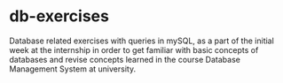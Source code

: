 # db-exercises
Database related exercises with queries in mySQL, as a part of the initial week at the internship in order to get familiar with basic concepts of databases and revise concepts learned in the course Database Management System at university.  
